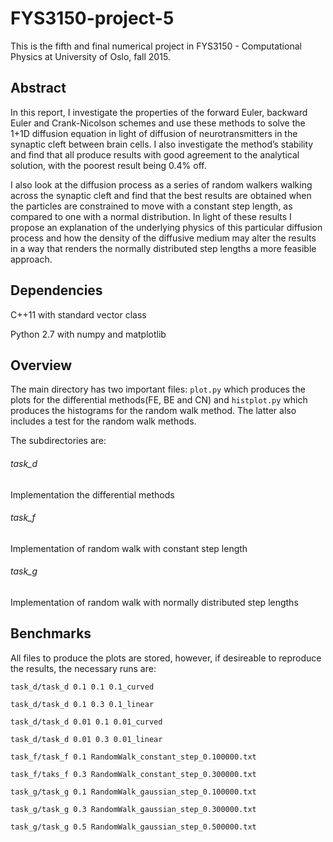 # FYS3150-project-5
This is the fifth and final numerical project in FYS3150 - Computational Physics at University of Oslo, fall 2015.

## Abstract
In this report, I investigate the properties of the forward Euler, backward Euler and 
Crank-Nicolson schemes and use these methods to solve the 1+1D diffusion equation in 
light of diffusion of neurotransmitters in the synaptic cleft between brain cells. 
I also investigate the method’s stability and find that all produce results with good 
agreement to the analytical solution, with the poorest result being 0.4% off.

I also look at the diffusion process as a series of random walkers walking across 
the synaptic cleft and find that the best results are obtained when the particles 
are constrained to move with a constant step length, as compared to one with a 
normal distribution. In light of these results I propose an explanation of the underlying 
physics of this particular diffusion process and how the density of the diffusive medium 
may alter the results in a way that renders the normally distributed step lengths a more 
feasible approach.

## Dependencies
C++11 with standard vector class

Python 2.7 with numpy and matplotlib

## Overview
The main directory has two important files: ```plot.py``` which produces the plots for the differential methods(FE, BE and CN)
and ```histplot.py``` which produces the histograms for the random walk method. The latter also includes a test for the
random walk methods.

The subdirectories are:
###### task_d
Implementation the differential methods
###### task_f
Implementation of random walk with constant step length
###### task_g
Implementation of random walk with normally distributed step lengths

## Benchmarks
All files to produce the plots are stored, however, if desireable to reproduce the results, the necessary runs are:

```task_d/task_d 0.1 0.1 0.1_curved```

```task_d/task_d 0.1 0.3 0.1_linear```

```task_d/task_d 0.01 0.1 0.01_curved```

```task_d/task_d 0.01 0.3 0.01_linear```


```task_f/task_f 0.1 RandomWalk_constant_step_0.100000.txt```

```task_f/taks_f 0.3 RandomWalk_constant_step_0.300000.txt```

```task_g/task_g 0.1 RandomWalk_gaussian_step_0.100000.txt```

```task_g/task_g 0.3 RandomWalk_gaussian_step_0.300000.txt```

```task_g/task_g 0.5 RandomWalk_gaussian_step_0.500000.txt```




